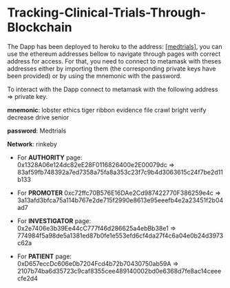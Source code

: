 # Tracking-Clinical-Trials-Through-Blockchain

The Dapp has been deployed to heroku to the address: [[medtrials]](https://samuel-medical-trials.herokuapp.com/), you can use the ethereum addresses bellow to navigate through pages with correct address for access. For that, you need to connect to metamask with theses addresses either by importing them (the corresponding private keys have been provided) or by using the mnemonic with the password.

To interact with the Dapp connect to metamask with the following address => private key.

__mnemonic__: lobster ethics tiger ribbon evidence file crawl bright verify decrease drive senior

__password__: Medtrials

__Network__: rinkeby

- For __AUTHORITY__ page:
0x1328A06e124dc82eE28F0116826400e2E00079dc => 83af59fb748392a7ed7358a75fa8a353c23f7c9b4d3063615c24f7be2d11b133

- For __PROMOTER__
0xc72ffc70B576E16DAe2Cd987422770F386259e4c =>
3a13afd3bfca75a114b767e2de715f2990e8613e95eeefb4e2a23451f2b04ad7

- For __INVESTIGATOR__ page:
0x2e7406e3b39Ee44cC777f46d286625a4ebBb38e1 =>
774984f5a98de5a1381ed87b0fe1e553efd6cf4da27f4c6a04e0b24d3973c62a

- For __PATIENT__ page:
0xD657eccDc606e0b7204Fcd4b72b70430750ab59A =>
2107b74ba6d35723c9caf8355cee489140002bd0e6368d7fe8ac14ceeecfe2d4
